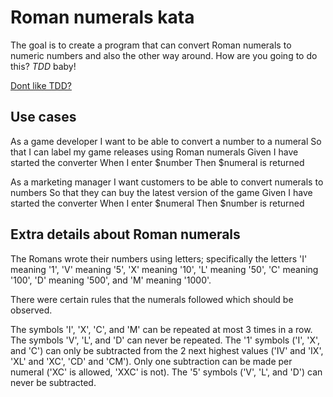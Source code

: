 ﻿# Roman numerals kata

The goal is to create a program that can convert Roman numerals to numeric numbers and also the other way around.
How are you going to do this? *TDD* baby!

[Dont like TDD?](DontLikeTDD.md)

## Use cases

As a game developer
I want to be able to convert a number to a numeral
So that I can label my game releases using Roman numerals
Given I have started the converter
When I enter $number
Then $numeral is returned

As a marketing manager
I want customers to be able to convert numerals to numbers
So that they can buy the latest version of the game
Given I have started the converter
When I enter $numeral
Then $number is returned

## Extra details about Roman numerals

The Romans wrote their numbers using letters; 
specifically the letters 
'I' meaning '1', 
'V' meaning '5', 
'X' meaning '10', 
'L' meaning '50', 
'C' meaning '100', 
'D' meaning '500', 
and 'M' meaning '1000'. 

There were certain rules that the numerals followed which should be observed.

The symbols 'I', 'X', 'C', and 'M' can be repeated at most 3 times in a row. 
The symbols 'V', 'L', and 'D' can never be repeated. 
The '1' symbols ('I', 'X', and 'C') can only be subtracted from the 2 next highest values ('IV' and 'IX', 'XL' and 'XC', 'CD' and 'CM'). 
Only one subtraction can be made per numeral 
('XC' is allowed, 'XXC' is not). 
The '5' symbols ('V', 'L', and 'D') can never be subtracted.
